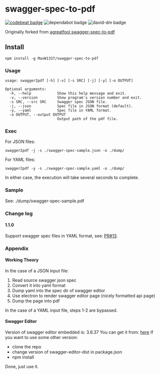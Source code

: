 # swagger-spec-to-pdf

[![codebeat badge](https://codebeat.co/badges/d512c584-5af6-4cf8-80a8-7210662487a4)](https://codebeat.co/projects/github-com-maxw1337-swagger-spec-to-pdf-master)
![dependabot badge](https://api.dependabot.com/badges/status?host=github&repo=MaxW1337/swagger-spec-to-pdf)
![david-dm badge](https://david-dm.org/MaxW1337/swagger-spec-to-pdf.svg)

Originally forked from [agreatfool swagger-spec-to-pdf](https://github.com/agreatfool/swagger-spec-to-pdf)

## Install

`npm install -g MaxW1337/swagger-spec-to-pdf`

### Usage

    usage: swagger2pdf [-h] [-v] [-s SRC] [-j] [-y] [-o OUTPUT]

    Optional arguments:
      -h, --help            Show this help message and exit.
      -v, --version         Show program's version number and exit.
      -s SRC, --src SRC     Swagger spec JSON file.
      -j, --json            Spec file in JSON format (default).
      -y, --yaml            Spec file in YAML format.
      -o OUTPUT, --output OUTPUT
                            Output path of the pdf file.

### Exec

For JSON files:

    swagger2pdf -j -s ./swagger-spec-sample.json -o ./dump/

For YAML files:

    swagger2pdf -y -s ./swagger-spec-sample.yaml -o ./dump/

In either case, the execution will take several seconds to complete.

### Sample

See: ./dump/swagger-spec-sample.pdf

### Change log

#### 1.1.0

Support swagger spec files in YAML format, see: [PR#13](https://github.com/agreatfool/swagger-spec-to-pdf/pull/13/files).

### Appendix

#### Working Theory

In the case of a JSON input file:

1. Read source swagger json spec
2. Convert it into yaml format
3. Dump yaml into the spec dir of swagger editor
4. Use electron to render swagger editor page (nicely formatted api page)
5. Dump the page into pdf

In the case of a YAML input file, steps 1-2 are bypassed.

#### Swagger Editor

Version of swagger editor embedded is: 3.6.37
You can get it from: [here](https://github.com/swagger-api/swagger-editor/releases/latest)
If you want to use some other version:

* clone the repo
* change version of swagger-editor-dist in package.json
* npm install

Done, just use it.
